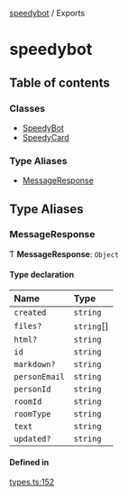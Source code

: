 [speedybot](README.md) / Exports

# speedybot

## Table of contents

### Classes

- [SpeedyBot](classes/SpeedyBot.md)
- [SpeedyCard](classes/SpeedyCard.md)

### Type Aliases

- [MessageResponse](modules.md#messageresponse)

## Type Aliases

### MessageResponse

Ƭ **MessageResponse**: `Object`

#### Type declaration

| Name | Type |
| :------ | :------ |
| `created` | `string` |
| `files?` | `string`[] |
| `html?` | `string` |
| `id` | `string` |
| `markdown?` | `string` |
| `personEmail` | `string` |
| `personId` | `string` |
| `roomId` | `string` |
| `roomType` | `string` |
| `text` | `string` |
| `updated?` | `string` |

#### Defined in

[types.ts:152](https://github.com/valgaze/speedybot/blob/e56a630/src/types.ts#L152)
